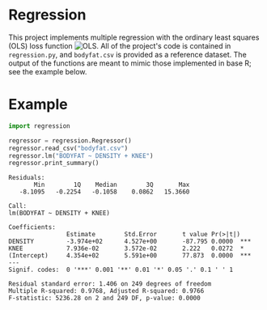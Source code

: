 # Regression

This project implements multiple regression with the ordinary least squares (OLS) loss function ![OLS](https://render.githubusercontent.com/render/math?math=\hat{\beta}=\underset{\beta}{\arg\min}\lVert%20y-X\beta\lVert).  All of the project's code is contained in `regression.py`, and `bodyfat.csv` is provided as a reference dataset.  The output of the functions are meant to mimic those implemented in base R; see the example below.

# Example

```python
import regression

regressor = regression.Regressor()
regressor.read_csv("bodyfat.csv")
regressor.lm("BODYFAT ~ DENSITY + KNEE")
regressor.print_summary()
```

```
Residuals:
       Min        1Q    Median        3Q       Max
   -8.1095   -0.2254   -0.1058    0.0862   15.3660

Call:
lm(BODYFAT ~ DENSITY + KNEE)

Coefficients:
                Estimate        Std.Error       t value Pr(>|t|)
DENSITY         -3.974e+02      4.527e+00       -87.795 0.0000  ***
KNEE            7.936e-02       3.572e-02       2.222   0.0272  *
(Intercept)     4.354e+02       5.591e+00       77.873  0.0000  ***
---
Signif. codes:  0 '***' 0.001 '**' 0.01 '*' 0.05 '.' 0.1 ' ' 1

Residual standard error: 1.406 on 249 degrees of freedom
Multiple R-squared: 0.9768, Adjusted R-squared: 0.9766
F-statistic: 5236.28 on 2 and 249 DF, p-value: 0.0000
```
